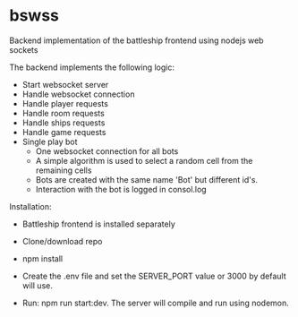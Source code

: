 # bswss
Backend implementation of the battleship  frontend using nodejs web sockets  

The backend implements the following logic:

  - Start websocket server
  - Handle websocket connection
  - Handle player requests
  - Handle room requests
  - Handle ships requests
  - Handle game requests
  - Single play bot
    - One websocket connection for all bots
    - A simple algorithm is used to select a random cell from the remaining cells
    - Bots are created with the same name 'Bot' but different id's.
    - Interaction with the bot is logged in consol.log

Installation:

  - Battleship frontend is installed separately
  
  - Clone/download repo
  
  - npm install

  - Create the .env file and set the SERVER_PORT value or 3000 by default will use.

  - Run: npm run start:dev. The server will compile and run using nodemon.
 
